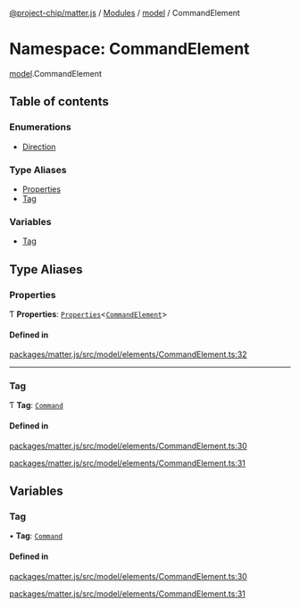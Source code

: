 [@project-chip/matter.js](../README.md) / [Modules](../modules.md) / [model](model.md) / CommandElement

# Namespace: CommandElement

[model](model.md).CommandElement

## Table of contents

### Enumerations

- [Direction](../enums/model.CommandElement.Direction.md)

### Type Aliases

- [Properties](model.CommandElement.md#properties)
- [Tag](model.CommandElement.md#tag)

### Variables

- [Tag](model.CommandElement.md#tag-1)

## Type Aliases

### Properties

Ƭ **Properties**: [`Properties`](model.BaseElement.md#properties)\<[`CommandElement`](../interfaces/model.CommandElement-1.md)\>

#### Defined in

[packages/matter.js/src/model/elements/CommandElement.ts:32](https://github.com/project-chip/matter.js/blob/904d0c9b952b91f28a21803759c5e5c66ee4d272/packages/matter.js/src/model/elements/CommandElement.ts#L32)

___

### Tag

Ƭ **Tag**: [`Command`](../enums/model.ElementTag.md#command)

#### Defined in

[packages/matter.js/src/model/elements/CommandElement.ts:30](https://github.com/project-chip/matter.js/blob/904d0c9b952b91f28a21803759c5e5c66ee4d272/packages/matter.js/src/model/elements/CommandElement.ts#L30)

[packages/matter.js/src/model/elements/CommandElement.ts:31](https://github.com/project-chip/matter.js/blob/904d0c9b952b91f28a21803759c5e5c66ee4d272/packages/matter.js/src/model/elements/CommandElement.ts#L31)

## Variables

### Tag

• **Tag**: [`Command`](../enums/model.ElementTag.md#command)

#### Defined in

[packages/matter.js/src/model/elements/CommandElement.ts:30](https://github.com/project-chip/matter.js/blob/904d0c9b952b91f28a21803759c5e5c66ee4d272/packages/matter.js/src/model/elements/CommandElement.ts#L30)

[packages/matter.js/src/model/elements/CommandElement.ts:31](https://github.com/project-chip/matter.js/blob/904d0c9b952b91f28a21803759c5e5c66ee4d272/packages/matter.js/src/model/elements/CommandElement.ts#L31)
